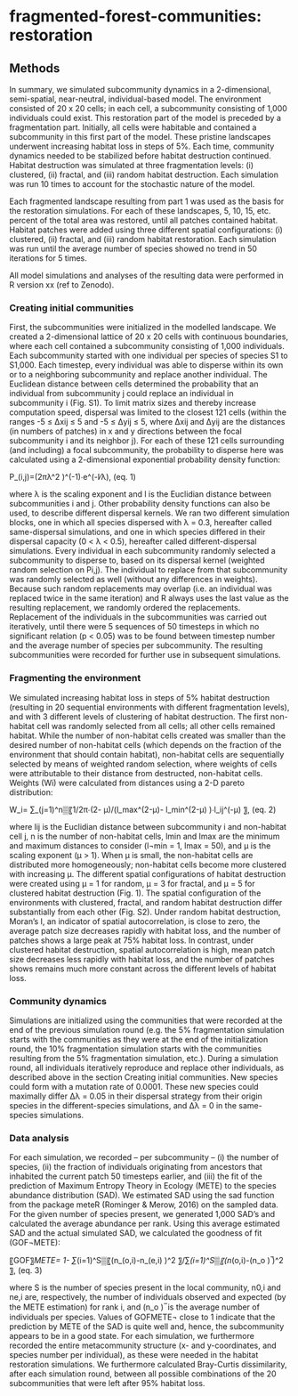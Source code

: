 # fragmented-forest-communities: restoration

## Methods
In summary, we simulated subcommunity dynamics in a 2-dimensional, semi-spatial, near-neutral, individual-based model. 
The environment consisted of 20 x 20 cells; in each cell, a subcommunity consisting of 1,000 individuals could exist. 
This restoration part of the model is preceded by a fragmentation part. 
Initially, all cells were habitable and contained a subcommunity in this first part of the model. 
These pristine landscapes underwent increasing habitat loss in steps of 5%.
Each time, community dynamics needed to be stabilized before habitat destruction continued. 
Habitat destruction was simulated at three fragmentation levels: (i) clustered, (ii) fractal, and (iii) random habitat destruction. 
Each simulation was run 10 times to account for the stochastic nature of the model.
 
Each fragmented landscape resulting from part 1 was used as the basis for the restoration simulations.
For each of these landscapes, 5, 10, 15, etc. percent of the total area was restored, until all patches contained habitat.
Habitat patches were added using three different spatial configurations: (i) clustered, (ii) fractal, and (iii) random habitat restoration. 
Each simulation was run until the average number of species showed no trend in 50 iterations for 5 times.  

All model simulations and analyses of the resulting data were performed in R version xx (ref to Zenodo). 

### Creating initial communities 
First, the subcommunities were initialized in the modelled landscape. We created a 2-dimensional lattice of 20 x 20 cells with continuous boundaries, where each cell contained a subcommunity consisting of 1,000 individuals. Each subcommunity started with one individual per species of species S1 to S1,000. Each timestep, every individual was able to disperse within its own or to a neighboring subcommunity and replace another individual. The Euclidean distance between cells determined the probability that an individual from subcommunity j could replace an individual in subcommunity i (Fig. S1). To limit matrix sizes and thereby increase computation speed, dispersal was limited to the closest 121 cells (within the ranges -5 ≤ Δxij ≤ 5 and -5 ≤ Δyij ≤ 5, where Δxij and Δyij are the distances (in numbers of patches) in x and y directions between the focal subcommunity i and its neighbor j). For each of these 121 cells surrounding (and including) a focal subcommunity, the probability to disperse here was calculated using a 2-dimensional exponential probability density function: 

 P_(i,j)=(2πλ^2 )^(-1)∙e^(-l⁄λ),							(eq. 1)

where λ is the scaling exponent and l is the Euclidian distance between subcommunities i and j. Other probability density functions can also be used, to describe different dispersal kernels. We ran two different simulation blocks, one in which all species dispersed with λ = 0.3, hereafter called same-dispersal simulations, and one in which species differed in their dispersal capacity (0 < λ < 0.5), hereafter called different-dispersal simulations. 
Every individual in each subcommunity randomly selected a subcommunity to disperse to, based on its dispersal kernel (weighted random selection on Pi,j). The individual to replace from that subcommunity was randomly selected as well (without any differences in weights). Because such random replacements may overlap (i.e. an individual was replaced twice in the same iteration) and R always uses the last value as the resulting replacement, we randomly ordered the replacements. Replacement of the individuals in the subcommunities was carried out iteratively, until there were 5 sequences of 50 timesteps in which no significant relation (p < 0.05) was to be found between timestep number and the average number of species per subcommunity. The resulting subcommunities were recorded for further use in subsequent simulations.

### Fragmenting the environment
We simulated increasing habitat loss in steps of 5% habitat destruction (resulting in 20 sequential environments with different fragmentation levels), and with 3 different levels of clustering of habitat destruction. The first non-habitat cell was randomly selected from all cells; all other cells remained habitat. While the number of non-habitat cells created was smaller than the desired number of non-habitat cells (which depends on the fraction of the environment that should contain habitat), non-habitat cells are sequentially selected by means of weighted random selection, where weights of cells were attributable to their distance from destructed, non-habitat cells. Weights (Wi) were calculated from distances using a 2-D pareto distribution: 

 W_i=  ∑_(j=1)^n▒〖1/2π∙(2- μ)/(l_max^(2-μ)- l_min^(2-μ) )∙l_ij^(-μ) 〗,						(eq. 2)

where lij is the Euclidian distance between subcommunity i and non-habitat cell j, n is the number of non-habitat cells, lmin and lmax are the minimum and maximum distances to consider (l¬min = 1, lmax = 50), and µ is the scaling exponent (µ > 1). When µ is small, the non-habitat cells are distributed more homogeneously; non-habitat cells become more clustered with increasing µ. The different spatial configurations of habitat destruction were created using µ = 1 for random, µ = 3 for fractal, and µ = 5 for clustered habitat destruction (Fig. 1).
The spatial configuration of the environments with clustered, fractal, and random habitat destruction differ substantially from each other (Fig. S2). Under random habitat destruction, Moran’s I, an indicator of spatial autocorrelation, is close to zero, the average patch size decreases rapidly with habitat loss, and the number of patches shows a large peak at 75% habitat loss. In contrast, under clustered habitat destruction, spatial autocorrelation is high, mean patch size decreases less rapidly with habitat loss, and the number of patches shows remains much more constant across the different levels of habitat loss.  

### Community dynamics  
Simulations are initialized using the communities that were recorded at the end of the previous simulation round (e.g. the 5% fragmentation simulation starts with the communities as they were at the end of the initialization round, the 10% fragmentation simulation starts with the communities resulting from the 5% fragmentation simulation, etc.). During a simulation round, all individuals iteratively reproduce and replace other individuals, as described above in the section Creating initial communities. New species could form with a mutation rate of 0.0001. These new species could maximally differ Δλ = 0.05 in their dispersal strategy from their origin species in the different-species simulations, and Δλ = 0 in the same-species simulations.    

### Data analysis
For each simulation, we recorded – per subcommunity – (i) the number of species, (ii) the fraction of individuals originating from ancestors that inhabited the current patch 50 timesteps earlier, and (iii) the fit of the prediction of Maximum Entropy Theory in Ecology (METE) to the species abundance distribution (SAD). We estimated SAD using the sad function from the package meteR (Rominger & Merow, 2016) on the sampled data. For the given number of species present, we generated 1,000 SAD’s and calculated the average abundance per rank. Using this average estimated SAD and the actual simulated SAD, we calculated the goodness of fit (GOF¬METE):

 〖GOF〗_METE= 1- ∑_(i=1)^S▒〖(n_(o,i)-n_(e,i) )^2 〗/∑_(i=1)^S▒〖(n_(o,i)-(n_o ) ̅)^2 〗,			(eq. 3)

where S is the number of species present in the local community, n0,i and ne,i are, respectively, the number of individuals observed and expected (by the METE estimation) for rank i, and (n_o ) ̅ is the average number of individuals per species. Values of GOFMETE¬ close to 1 indicate that the prediction by METE of the SAD is quite well and, hence, the subcommunity appears to be in a good state. For each simulation, we furthermore recorded the entire metacommunity structure (x- and y-coordinates, and species number per individual), as these were needed in the habitat restoration simulations. We furthermore calculated Bray-Curtis dissimilarity, after each simulation round, between all possible combinations of the 20 subcommunities that were left after 95% habitat loss.  
